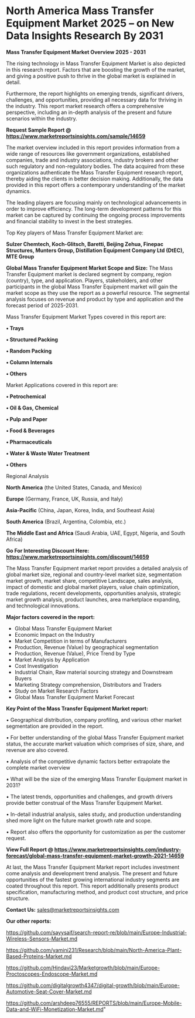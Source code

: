  # North America Mass Transfer Equipment Market 2025 – on New Data Insights Research By 2031

<Strong> Mass Transfer Equipment Market Overview 2025 - 2031</strong>

The rising technology in Mass Transfer Equipment Market is also depicted in this research report. Factors that are boosting the growth of the market, and giving a positive push to thrive in the global market is explained in detail.

Furthermore, the report highlights on emerging trends, significant drivers, challenges, and opportunities, providing all necessary data for thriving in the industry. This report market research offers a comprehensive perspective, including an in-depth analysis of the present and future scenarios within the industry.

<strong>Request Sample Report @ <a href=https://www.marketreportsinsights.com/sample/14659>https://www.marketreportsinsights.com/sample/14659</a></strong>

The market overview included in this report provides information from a wide range of resources like government organizations, established companies, trade and industry associations, industry brokers and other such regulatory and non-regulatory bodies. The data acquired from these organizations authenticate the Mass Transfer Equipment research report, thereby aiding the clients in better decision making. Additionally, the data provided in this report offers a contemporary understanding of the market dynamics.

The leading players are focusing mainly on technological advancements in order to improve efficiency. The long-term development patterns for this market can be captured by continuing the ongoing process improvements and financial stability to invest in the best strategies.

Top Key players of Mass Transfer Equipment Market are:

<strong>Sulzer Chemtech, Koch-Glitsch, Baretti, Beijing Zehua, Finepac Structures, Munters Group, Distillation Equipment Company Ltd (DtEC), MTE Group</strong>

<strong><b>Global Mass Transfer Equipment Market Scope and Size:</b></strong>
The Mass Transfer Equipment market is declared segment by company, region (country), type, and application. Players, stakeholders, and other participants in the global Mass Transfer Equipment market will gain the market scope as they use the report as a powerful resource. The segmental analysis focuses on revenue and product by type and application and the forecast period of 2025-2031.

Mass Transfer Equipment Market Types covered in this report are:

<strong>• Trays

• Structured Packing

• Random Packing

• Column Internals

• Others</strong>

Market Applications covered in this report are:

<strong>• Petrochemical

• Oil & Gas, Chemical

• Pulp and Paper

• Food & Beverages

• Pharmaceuticals

• Water & Waste Water Treatment

• Others</strong> 

Regional Analysis

<strong>North America</strong> (the United States, Canada, and Mexico)

<strong>Europe</strong> (Germany, France, UK, Russia, and Italy)

<strong>Asia-Pacific</strong> (China, Japan, Korea, India, and Southeast Asia)

<strong>South America</strong> (Brazil, Argentina, Colombia, etc.)

<strong>The Middle East and Africa</strong> (Saudi Arabia, UAE, Egypt, Nigeria, and South Africa)

<strong>Go For Interesting Discount Here: <a href=https://www.marketreportsinsights.com/discount/14659>https://www.marketreportsinsights.com/discount/14659</a></strong>

The Mass Transfer Equipment market report provides a detailed analysis of global market size, regional and country-level market size, segmentation market growth, market share, competitive Landscape, sales analysis, impact of domestic and global market players, value chain optimization, trade regulations, recent developments, opportunities analysis, strategic market growth analysis, product launches, area marketplace expanding, and technological innovations.

<strong><b>Major factors covered in the report:</b></strong>
<ul>
  <li>Global Mass Transfer Equipment Market </li>
  <li>Economic Impact on the Industry</li>
  <li>Market Competition in terms of Manufacturers</li>
  <li>Production, Revenue (Value) by geographical segmentation</li>
  <li>Production, Revenue (Value), Price Trend by Type</li>
  <li>Market Analysis by Application</li>
  <li>Cost Investigation</li>
  <li>Industrial Chain, Raw material sourcing strategy and Downstream Buyers</li>
  <li>Marketing Strategy comprehension, Distributors and Traders</li>
  <li>Study on Market Research Factors</li>
  <li>Global Mass Transfer Equipment Market Forecast</li>
</ul>

<strong><b>Key Point of the Mass Transfer Equipment Market report:</b></strong>

• Geographical distribution, company profiling, and various other market segmentation are provided in the report.

• For better understanding of the global Mass Transfer Equipment market status, the accurate market valuation which comprises of size, share, and revenue are also covered.

• Analysis of the competitive dynamic factors better extrapolate the complete market overview

• What will be the size of the emerging Mass Transfer Equipment market in 2031?

• The latest trends, opportunities and challenges, and growth drivers provide better construal of the Mass Transfer Equipment Market.

• In-detail industrial analysis, sales study, and production understanding shed more light on the future market growth rate and scope.

• Report also offers the opportunity for customization as per the customer request.

<strong><b>View Full Report @ <a href=https://www.marketreportsinsights.com/industry-forecast/global-mass-transfer-equipment-market-growth-2021-14659>https://www.marketreportsinsights.com/industry-forecast/global-mass-transfer-equipment-market-growth-2021-14659</a></b></strong>


At last, the Mass Transfer Equipment Market report includes investment come analysis and development trend analysis. The present and future opportunities of the fastest growing international industry segments are coated throughout this report. This report additionally presents product specification, manufacturing method, and product cost structure, and price structure.

<strong>Contact Us:</strong>
sales@marketreportsinsights.com

<strong>Our other reports:</strong>

<a href=https://github.com/sayysaif/search-report-re/blob/main/Europe-Industrial-Wireless-Sensors-Market.md>https://github.com/sayysaif/search-report-re/blob/main/Europe-Industrial-Wireless-Sensors-Market.md</a>

<a href=https://github.com/yamini231/Research/blob/main/North-America-Plant-Based-Proteins-Market.md>https://github.com/yamini231/Research/blob/main/North-America-Plant-Based-Proteins-Market.md</a>

<a href=https://github.com/Hindavi23/Marketgrowth/blob/main/Europe-Proctoscopes-Endoscope-Market.md>https://github.com/Hindavi23/Marketgrowth/blob/main/Europe-Proctoscopes-Endoscope-Market.md</a>

<a href=https://github.com/digitalgrowth4347/digital-growth/blob/main/Europe-Automotive-Seat-Cover-Market.md>https://github.com/digitalgrowth4347/digital-growth/blob/main/Europe-Automotive-Seat-Cover-Market.md</a>

<a href=https://github.com/arshdeep76555/REPORTS/blob/main/Europe-Mobile-Data-and-WiFi-Monetization-Market.md>https://github.com/arshdeep76555/REPORTS/blob/main/Europe-Mobile-Data-and-WiFi-Monetization-Market.md</a>"

